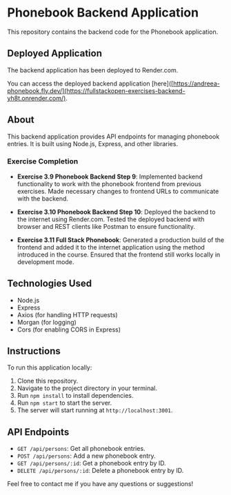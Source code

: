 # Phonebook Backend Application

This repository contains the backend code for the Phonebook application.

## Deployed Application

The backend application has been deployed to Render.com.

You can access the deployed backend application [here]([https://andreea-phonebook.fly.dev/](https://fullstackopen-exercises-backend-yh8t.onrender.com/).

## About

This backend application provides API endpoints for managing phonebook entries. It is built using Node.js, Express, and other libraries.

### Exercise Completion

- **Exercise 3.9 Phonebook Backend Step 9**: Implemented backend functionality to work with the phonebook frontend from previous exercises. Made necessary changes to frontend URLs to communicate with the backend.
  
- **Exercise 3.10 Phonebook Backend Step 10**: Deployed the backend to the internet using Render.com. Tested the deployed backend with browser and REST clients like Postman to ensure functionality.
  
- **Exercise 3.11 Full Stack Phonebook**: Generated a production build of the frontend and added it to the internet application using the method introduced in the course. Ensured that the frontend still works locally in development mode.

## Technologies Used

- Node.js
- Express
- Axios (for handling HTTP requests)
- Morgan (for logging)
- Cors (for enabling CORS in Express)

## Instructions

To run this application locally:

1. Clone this repository.
2. Navigate to the project directory in your terminal.
3. Run `npm install` to install dependencies.
4. Run `npm start` to start the server.
5. The server will start running at `http://localhost:3001`.

## API Endpoints

- `GET /api/persons`: Get all phonebook entries.
- `POST /api/persons`: Add a new phonebook entry.
- `GET /api/persons/:id`: Get a phonebook entry by ID.
- `DELETE /api/persons/:id`: Delete a phonebook entry by ID.

Feel free to contact me if you have any questions or suggestions!
